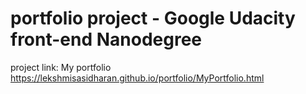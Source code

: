 # portfolio project - Google Udacity front-end Nanodegree

project link: My portfolio https://lekshmisasidharan.github.io/portfolio/MyPortfolio.html